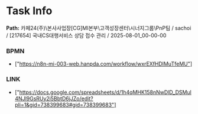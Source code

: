 # Task Info

**Path:** 카페24(주)\본사사업장\[CG]MI본부\고객성장센터\시너지그룹\PnP팀 / sachoi / [217654] 국내CS대행서비스 상담 접수 관리 / 2025-08-01_00-00-00

### BPMN
- ["https://n8n-mi-003-web.hanpda.com/workflow/wxrEXfHDlMuTfeMU"]

### LINK
- ["https://docs.google.com/spreadsheets/d/1h4qMHK158nNwDlD_DSMul4NJl9GsRUy2i5BbtD6jJZo/edit?pli=1&gid=738399683#gid=738399683"]

